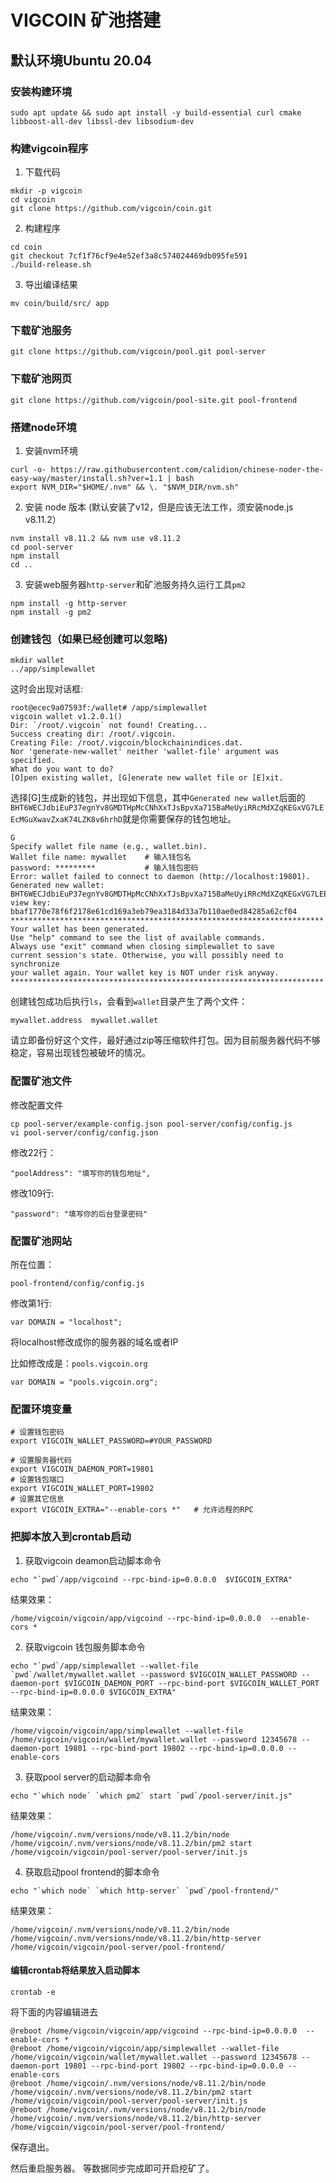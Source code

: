 # VIGCOIN 矿池搭建

## 默认环境Ubuntu 20.04


### 安装构建环境
```
sudo apt update && sudo apt install -y build-essential curl cmake libboost-all-dev libssl-dev libsodium-dev
```

### 构建vigcoin程序


1. 下载代码
```
mkdir -p vigcoin
cd vigcoin
git clone https://github.com/vigcoin/coin.git
```
2. 构建程序
```
cd coin
git checkout 7cf1f76cf9e4e52ef3a8c574024469db095fe591
./build-release.sh
```
3. 导出编译结果

```
mv coin/build/src/ app
```
### 下载矿池服务
```
git clone https://github.com/vigcoin/pool.git pool-server
```

### 下载矿池网页
```
git clone https://github.com/vigcoin/pool-site.git pool-frontend
```

### 搭建node环境

1. 安装nvm环境
```
curl -o- https://raw.githubusercontent.com/calidion/chinese-noder-the-easy-way/master/install.sh?ver=1.1 | bash
export NVM_DIR="$HOME/.nvm" && \. "$NVM_DIR/nvm.sh"
```
2. 安装 node 版本 (默认安装了v12，但是应该无法工作，须安装node.js v8.11.2）
```
nvm install v8.11.2 && nvm use v8.11.2
cd pool-server
npm install
cd ..
```
3. 安装web服务器`http-server`和矿池服务持久运行工具`pm2`
```
npm install -g http-server
npm install -g pm2
```
### 创建钱包（如果已经创建可以忽略)
```
mkdir wallet
../app/simplewallet
```
这时会出现对话框:
```
root@ecec9a07593f:/wallet# /app/simplewallet
vigcoin wallet v1.2.0.1()
Dir: `/root/.vigcoin` not found! Creating...
Success creating dir: /root/.vigcoin.
Creating File: /root/.vigcoin/blockchainindices.dat.
Nor 'generate-new-wallet' neither 'wallet-file' argument was specified.
What do you want to do?
[O]pen existing wallet, [G]enerate new wallet file or [E]xit.
```
选择[G]生成新的钱包，并出现如下信息，其中`Generated new wallet`后面的`BHT6WECJdbiEuP37egnYv8GMDTHpMcCNhXxTJsBpvXa715BaMeUyiRRcMdXZqKEGxVG7LEEcMGuXwavZxaK74LZK8v6hrhD`就是你需要保存的钱包地址。
```
G
Specify wallet file name (e.g., wallet.bin).
Wallet file name: mywallet    # 输入钱包名   
password: *********           # 输入钱包密码
Error: wallet failed to connect to daemon (http://localhost:19801).
Generated new wallet: BHT6WECJdbiEuP37egnYv8GMDTHpMcCNhXxTJsBpvXa715BaMeUyiRRcMdXZqKEGxVG7LEEcMGuXwavZxaK74LZK8v6hrhD
view key: bbaf1770e78f6f2178e61cd169a3eb79ea3184d33a7b110ae0ed84285a62cf04
**********************************************************************
Your wallet has been generated.
Use "help" command to see the list of available commands.
Always use "exit" command when closing simplewallet to save
current session's state. Otherwise, you will possibly need to synchronize 
your wallet again. Your wallet key is NOT under risk anyway.
**********************************************************************
```
创建钱包成功后执行`ls`，会看到`wallet`目录产生了两个文件：
```
mywallet.address  mywallet.wallet
```
请立即备份好这个文件，最好通过zip等压缩软件打包。因为目前服务器代码不够稳定，容易出现钱包被破坏的情况。

### 配置矿池文件
修改配置文件
```
cp pool-server/example-config.json pool-server/config/config.js
vi pool-server/config/config.json
```
修改22行：
```
"poolAddress": "填写你的钱包地址",
```

修改109行:
```
"password": "填写你的后台登录密码"
```
### 配置矿池网站

所在位置：

```
pool-frontend/config/config.js
```

修改第1行:
```
var DOMAIN = "localhost";
```
将localhost修改成你的服务器的域名或者IP

比如修改成是：`pools.vigcoin.org`
```
var DOMAIN = "pools.vigcoin.org";
```
### 配置环境变量
```
# 设置钱包密码
export VIGCOIN_WALLET_PASSWORD=#YOUR_PASSWORD

# 设置服务器代码
export VIGCOIN_DAEMON_PORT=19801
# 设置钱包端口
export VIGCOIN_WALLET_PORT=19802
# 设置其它信息
export VIGCOIN_EXTRA="--enable-cors *"   # 允许远程的RPC
```

### 把脚本放入到crontab启动

1. 获取vigcoin deamon启动脚本命令
```
echo "`pwd`/app/vigcoind --rpc-bind-ip=0.0.0.0  $VIGCOIN_EXTRA"
```
结果效果：
```
/home/vigcoin/vigcoin/app/vigcoind --rpc-bind-ip=0.0.0.0  --enable-cors *
```
2. 获取vigcoin 钱包服务脚本命令
```
echo "`pwd`/app/simplewallet --wallet-file `pwd`/wallet/mywallet.wallet --password $VIGCOIN_WALLET_PASSWORD --daemon-port $VIGCOIN_DAEMON_PORT --rpc-bind-port $VIGCOIN_WALLET_PORT --rpc-bind-ip=0.0.0.0 $VIGCOIN_EXTRA"
```
结果效果：
```
/home/vigcoin/vigcoin/app/simplewallet --wallet-file /home/vigcoin/vigcoin/wallet/mywallet.wallet --password 12345678 --daemon-port 19801 --rpc-bind-port 19802 --rpc-bind-ip=0.0.0.0 --enable-cors
```
3. 获取pool server的启动脚本命令
```
echo "`which node` `which pm2` start `pwd`/pool-server/init.js"
```
结果效果：
```
/home/vigcoin/.nvm/versions/node/v8.11.2/bin/node /home/vigcoin/.nvm/versions/node/v8.11.2/bin/pm2 start /home/vigcoin/vigcoin/pool-server/pool-server/init.js
```
4. 获取启动pool frontend的脚本命令
```
echo "`which node` `which http-server` `pwd`/pool-frontend/"
```
结果效果：
```
/home/vigcoin/.nvm/versions/node/v8.11.2/bin/node /home/vigcoin/.nvm/versions/node/v8.11.2/bin/http-server /home/vigcoin/vigcoin/pool-server/pool-frontend/
```
#### 编辑crontab将结果放入启动脚本
```
crontab -e
```
将下面的内容编辑进去
```
@reboot /home/vigcoin/vigcoin/app/vigcoind --rpc-bind-ip=0.0.0.0  --enable-cors *
@reboot /home/vigcoin/vigcoin/app/simplewallet --wallet-file /home/vigcoin/vigcoin/wallet/mywallet.wallet --password 12345678 --daemon-port 19801 --rpc-bind-port 19802 --rpc-bind-ip=0.0.0.0 --enable-cors
@reboot /home/vigcoin/.nvm/versions/node/v8.11.2/bin/node /home/vigcoin/.nvm/versions/node/v8.11.2/bin/pm2 start /home/vigcoin/vigcoin/pool-server/pool-server/init.js
@reboot /home/vigcoin/.nvm/versions/node/v8.11.2/bin/node /home/vigcoin/.nvm/versions/node/v8.11.2/bin/http-server /home/vigcoin/vigcoin/pool-server/pool-frontend/
```
保存退出。

然后重启服务器。
等数据同步完成即可开启挖矿了。
